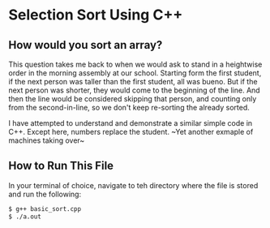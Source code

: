 # Selection Sort Using C++
## How would you sort an array? 
This question takes me back to when we would ask to stand in a heightwise order in the morning assembly at our school. Starting form the first student, if the next person was taller than the first student, all was bueno. But if the next person was shorter, they would come to the beginning of the line. And then the line would be considered skipping that person, and counting only from the second-in-line, so we don't keep re-sorting the already sorted.

I have attempted to understand and demonstrate a similar simple code in C++. Except here, numbers replace the student. ~Yet another exmaple of machines taking over~

## How to Run This File
In your terminal of choice, navigate to teh directory where the file is stored and run the following:

```bash
$ g++ basic_sort.cpp
$ ./a.out
```
